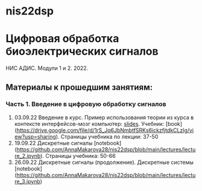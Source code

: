 # nis22dsp
# Цифровая обработка биоэлектрических сигналов
НИС АДИС. Модули 1 и 2. 2022.
## Материалы к прошедшим занятиям:
### Часть 1. Введение в цифровую обработку сигналов
1. 03.09.22 Введение в курс. Пример использования теории из курса в контексте интерфейсов-мозг компьютер: [slides](https://docs.google.com/presentation/d/1pOyv2kz1ZOMyNn5KApBGqjmdGg_6wdpehXE4SqaxhPQ/edit?usp=sharing). Учебник: [book] (https://drive.google.com/file/d/1rS_Jq6JbNmbtfSRKs6ickzfjtdkCLzlg/view?usp=sharing). Страницы учебника по лекции: 37-50
2. 19.09.22 Дискретные сигналы [notebook] (https://github.com/AnnaMakarova28/nis22dsp/blob/main/lectures/lecture_2.ipynb). Страницы учебника: 50-66
3. 26.09.22 Дискретные сигналы (продолжение). Дискретные системы [notebook] (https://github.com/AnnaMakarova28/nis22dsp/blob/main/lectures/lecture_3.ipynb)
